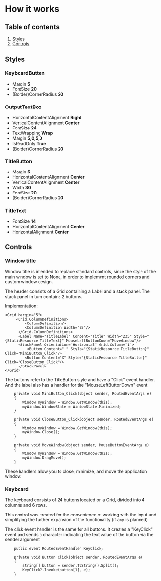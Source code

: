 # How it works

## Table of contents

1. [Styles](#Styles)
2. [Controls](#Controls)


## <a name="Styles"></a>  Styles
### KeyboardButton
- Margin **5**
- FontSize **20**
- (Border)CornerRadius **20**

### OutputTextBox
- HorizontalContentAlignment **Right**
- VerticalContentAlignment **Center**
- FontSize **24**
- TextWrapping **Wrap**
- Margin **5,0,5,0**
- IsReadOnly **True**
- (Border)CornerRadius **20**

### TitleButton
- Margin **5**
- HorizontalContentAlignment **Center**
- VerticalContentAlignment **Center**
- Width **30**
- FontSize **20**
- (Border)CornerRadius **20**

### TitleText
- FontSize **14**
- HorizontalContentAlignment **Center**
- HorizontalAlignment **Center**


## <a name="Controls"></a> Controls
### Window title

Window title is intended to replace standard controls, since the style of the main window is set to None, in order to implement rounded corners and custom window design.

The header consists of a Grid containing a Label and a stack panel. The stack panel in turn contains 2 buttons.

Implementation:

    <Grid Margin="5">
         <Grid.ColumnDefinitions>
             <ColumnDefinition/>
             <ColumnDefinition Width="65"/>
          </Grid.ColumnDefinitions>        
          <Label Name="TitleLabel" Content="Title" Width="235" Style="{StaticResource TitleText}" MouseLeftButtonDown="MoveWindow"/>        
          <StackPanel Orientation="Horizontal" Grid.Column="1">
              <Button Content="_" Style="{StaticResource TitleButton}" Click="MiniButton_Click"/>
             <Button Content="X" Style="{StaticResource TitleButton}" Click="CloseButton_Click"/>
          </StackPanel>
    </Grid>

The buttons refer to the TitleButton style and have a "Click" event handler. And the label also has a handler for the "MouseLeftButtonDown" event

        private void MiniButton_Click(object sender, RoutedEventArgs e)
        {
            Window myWindow = Window.GetWindow(this);
            myWindow.WindowState = WindowState.Minimized;
        }

        private void CloseButton_Click(object sender, RoutedEventArgs e)
        {
            Window myWindow = Window.GetWindow(this);
            myWindow.Close();
        }

        private void MoveWindow(object sender, MouseButtonEventArgs e)
        {
            Window myWindow = Window.GetWindow(this);
            myWindow.DragMove();
        }
        
These handlers allow you to close, minimize, and move the application window.

### Keyboard
The keyboard consists of 24 buttons located on a Grid, divided into 4 columns and 6 rows.

This control was created for the convenience of working with the input and simplifying the further expansion of the functionality (if any is planned)

The click event handler is the same for all buttons. It creates a "KeyClick" event and sends a character indicating the text value of the button via the sender argument:

        public event RoutedEventHandler KeyClick;

        private void Button_Click(object sender, RoutedEventArgs e)
        {
            string[] button = sender.ToString().Split();
            KeyClick?.Invoke(button[1], e);
        }